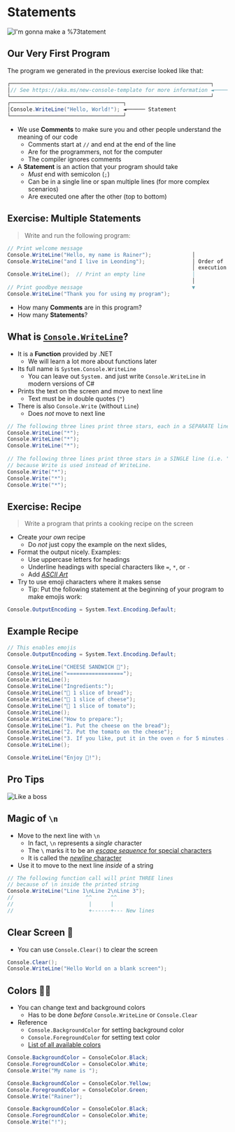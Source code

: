 # Statements

![I'm gonna make a %73tatement](https://c.tenor.com/Tfz1f4NJfWIAAAAC/im-gonna-make-a-%73tatement-richard-williams.gif)


## Our Very First Program

The program we generated in the previous exercise looked like that:

```cs [|1-3|4-6]
┌────────────────────────────────────────────────────────────────┐
│// See https://aka.ms/new-console-template for more information ◄────── Comment line
└────────────────────────────────────────────────────────────────┘
┌────────────────────────────────────┐
│Console.WriteLine("Hello, World!"); ◄────── Statement
└────────────────────────────────────┘
```

* We use <!-- .element: class="fragment" --> **Comments**  to make sure you and other people understand the meaning of our code
  * Comments start at `//` and end at the end of the line
  * Are for the programmers, not for the computer
  * The compiler ignores comments
* A <!-- .element: class="fragment" --> **Statement** is an action that your program should take
  * *Must* end with semicolon (`;`)
  * Can be in a single line or span multiple lines (for more complex scenarios)
  * Are executed one after the other (top to bottom)


## Exercise: Multiple Statements

> Write and run the following program:

```cs
// Print welcome message                                   
Console.WriteLine("Hello, my name is Rainer");             │ 
Console.WriteLine("and I live in Leonding");               │ Order of
                                                           │ execution
Console.WriteLine();  // Print an empty line               │ 
                                                           │
// Print goodbye message                                   ▼
Console.WriteLine("Thank you for using my program");       
```

* How <!-- .element: class="fragment" --> many **Comments** are in this program?
* How <!-- .element: class="fragment" --> many **Statements**?


## What is [`Console.WriteLine`](https://docs.microsoft.com/en-us/dotnet/api/system.console.writeline)?

* It <!-- .element: class="fragment" --> is a **Function** provided by .NET
  * We will learn a lot more about functions later
* Its <!-- .element: class="fragment" --> full name is `System.Console.WriteLine`
  * You can leave out `System.` and just write `Console.WriteLine` in modern versions of C#
* Prints <!-- .element: class="fragment" --> the text on the screen and move to next line
  * Text must be in double quotes (`"`)
* There <!-- .element: class="fragment" --> is also `Console.Write` (without `Line`)
  * Does *not* move to next line

```cs [|1-4|6-10]
// The following three lines print three stars, each in a SEPARATE line.       
Console.WriteLine("*");                                                        
Console.WriteLine("*");                                                        
Console.WriteLine("*");                                                        
                                                                               
// The following three lines print three stars in a SINGLE line (i.e. "***")   
// because Write is used instead of WriteLine.                                 
Console.Write("*");                                                            
Console.Write("*");                                                            
Console.Write("*");
```
<!-- .element: class="fragment" -->


## Exercise: Recipe

> Write a program that prints a cooking recipe on the screen

* Create *your own* recipe
  * Do *not* just copy the example on the next slides, 
* Format the output nicely. Examples:
  * Use uppercase letters for headings
  * Underline headings with special characters like `=`, `*`, or `-`
  * Add [*ASCII Art*](https://patorjk.com/software/taag/#p=display&f=Big&t=Lasagne)
* Try to use emoji characters where it makes sense
  * Tip: Put the following statement at the beginning of your program to make emojis work:

```cs
Console.OutputEncoding = System.Text.Encoding.Default;
```


## Example Recipe

```cs
// This enables emojis
Console.OutputEncoding = System.Text.Encoding.Default;

Console.WriteLine("CHEESE SANDWICH 🥪");
Console.WriteLine("==================");
Console.WriteLine();
Console.WriteLine("Ingredients:");
Console.WriteLine("🍞 1 slice of bread");
Console.WriteLine("🧀 1 slice of cheese");
Console.WriteLine("🍅 1 slice of tomato");
Console.WriteLine();
Console.WriteLine("How to prepare:");
Console.WriteLine("1. Put the cheese on the bread");
Console.WriteLine("2. Put the tomato on the cheese");
Console.WriteLine("3. If you like, put it in the oven 🔥 for 5 minutes at 160°C");
Console.WriteLine();

Console.WriteLine("Enjoy 🤤!");
```


## Pro Tips

![Like a boss](https://c.tenor.com/TgDOSZ0PpNsAAAAd/zoolander-boss.gif)


## Magic of `\n`

* Move <!-- .element: class="fragment" --> to the next line with `\n`
  * In fact, `\n` represents a *single* character
  * The `\` marks it to be an [*escape sequence* for special characters](https://docs.microsoft.com/en-us/dotnet/csharp/programming-guide/strings/#string-escape-sequences)
  * It is called the [*newline* character](https://en.wikipedia.org/wiki/Newline)
* Use <!-- .element: class="fragment" --> it to move to the next line *inside* of a string

```cs
// The following function call will print THREE lines
// because of \n inside the printed string
Console.WriteLine("Line 1\nLine 2\nLine 3");
//                       ^^      ^^
//                        |      |
//                        +------+--- New lines 
```
<!-- .element: class="fragment" -->


## Clear Screen 🚮

* You <!-- .element: class="fragment" --> can use `Console.Clear()` to clear the screen

```cs
Console.Clear();
Console.WriteLine("Hello World on a blank screen");
```
<!-- .element: class="fragment" -->


## Colors 🦄🌈

* You <!-- .element: class="fragment" --> can change text and background colors
  * Has to be done *before* `Console.WriteLine` or `Console.Clear`
* Reference <!-- .element: class="fragment" -->
  * `Console.BackgroundColor` for setting background color
  * `Console.ForegroundColor` for setting text color
  * [List of all available colors](https://docs.microsoft.com/en-us/dotnet/api/system.consolecolor)

```cs
Console.BackgroundColor = ConsoleColor.Black;
Console.ForegroundColor = ConsoleColor.White;
Console.Write("My name is ");

Console.BackgroundColor = ConsoleColor.Yellow;
Console.ForegroundColor = ConsoleColor.Green;
Console.Write("Rainer");

Console.BackgroundColor = ConsoleColor.Black;
Console.ForegroundColor = ConsoleColor.White;
Console.Write("!");
```
<!-- .element: class="fragment" -->
